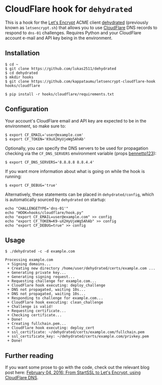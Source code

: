 # CloudFlare hook for `dehydrated`

This is a hook for the [Let's Encrypt](https://letsencrypt.org/) ACME client [dehydrated](https://github.com/lukas2511/dehydrated) (previously known as `letsencrypt.sh`) that allows you to use [CloudFlare](https://www.cloudflare.com/) DNS records to respond to `dns-01` challenges. Requires Python and your CloudFlare account e-mail and API key being in the environment.

## Installation

```
$ cd ~
$ git clone https://github.com/lukas2511/dehydrated
$ cd dehydrated
$ mkdir hooks
$ git clone https://github.com/kappataumu/letsencrypt-cloudflare-hook hooks/cloudflare

$ pip install -r hooks/cloudflare/requirements.txt
```

## Configuration

Your account's CloudFlare email and API key are expected to be in the environment, so make sure to:

```
$ export CF_EMAIL='user@example.com'
$ export CF_TOKEN='K9uX2HyUjeWg5AhAb'
```

Optionally, you can specify the DNS servers to be used for propagation checking via the `CF_DNS_SERVERS` environment variable (props [bennettp123](https://github.com/bennettp123)):

```
$ export CF_DNS_SERVERS='8.8.8.8 8.8.4.4'
```

If you want more information about what is going on while the hook is running:

```
$ export CF_DEBUG='true'
```

Alternatively, these statements can be placed in `dehydrated/config`, which is automatically sourced by `dehydrated` on startup:

```
echo "CHALLENGETYPE='dns-01'"
echo "HOOK=hooks/cloudflare/hook.py"
echo "export CF_EMAIL=user@example.com" >> config
echo "export CF_TOKEN=K9-uX2HyUjeWg5AhAb" >> config
echo "export CF_DEBUG=true" >> config
```


## Usage

```
$ ./dehydrated -c -d example.com

Processing example.com
 + Signing domains...
 + Creating new directory /home/user/dehydrated/certs/example.com ...
 + Generating private key...
 + Generating signing request...
 + Requesting challenge for example.com...
 + CloudFlare hook executing: deploy_challenge
 + DNS not propagated, waiting 10s...
 + DNS not propagated, waiting 10s...
 + Responding to challenge for example.com...
 + CloudFlare hook executing: clean_challenge
 + Challenge is valid!
 + Requesting certificate...
 + Checking certificate...
 + Done!
 + Creating fullchain.pem...
 + CloudFlare hook executing: deploy_cert
 + ssl_certificate: ~/dehydrated/certs/example.com/fullchain.pem
 + ssl_certificate_key: ~/dehydrated/certs/example.com/privkey.pem
 + Done!
```

## Further reading
If you want some prose to go with the code, check out the relevant blog post here: [February 04, 2016: From StartSSL to Let's Encrypt, using CloudFlare DNS](http://kappataumu.com/articles/letsencrypt-cloudflare-dns-01-hook.html).
